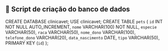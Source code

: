 

## 💾 Script de criação do banco de dados

CREATE DATABASE clinicavet;
USE clinicavet;
CREATE TABLE `pets` (
  `id` INT NOT NULL AUTO_INCREMENT,
  `nome` VARCHAR(100) NOT NULL,
  `especie` VARCHAR(50),
  `raca` VARCHAR(50),
  `nome_dono` VARCHAR(100),
  `telefone_dono` VARCHAR(20),
  `data_nascimento` DATE,
  `tipo` VARCHAR(50),
  PRIMARY KEY (`id`)
);
